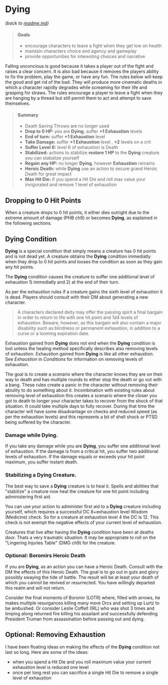 # Dying
_(back to [readme.md](readme.md))_

> #### Goals
> - encourage characters to leave a fight when they get low on health
> - maintain characters choice and agency and gameplay
> - provide opportunities for interesting choices and narrative

Falling unconcious is good because it takes a player out of the fight and raises a clear concern. It is also bad because it removes the players ability to fix the problem, play the game, or have any fun. The rules below will keep the good and get rid of the bad. They will produce more cinematic deaths in which a character rapidly degrades while screaming for their life and grasping for straws. The rules encourage a player to leave a fight when they are hanging by a thread but still permit them to act and attempt to save themselves.

> #### Summary
> - Death Saving Throws are no longer used
> - **Drop to 0 HP:** you are **Dying**, suffer **+1 Exhaustion** levels
> - **End of turn:** suffer **+1 Exhaustion** level
> - **Take Damage:** suffer **+1 Exhaustion** level , **+2** levels on a crit
> - **Suffer Level 6:** level 6 of exhaustion is Death
> - **Stabilized:** actions to stabilize **restore 1 HP** to the **Dying** creature. you can stabalize yourself
> - **Regain any HP:** no longer **Dying**, however **Exhaustion** remains
> - **Heroic Death:** while **Dying** use an action to secure grand Heroic Death for great impact
> - **Max Hit Die:** if you spend a Hit Die and roll max value your invigorated and remove 1 level of exhaustion

## Dropping to 0 Hit Points

When a creature drops to 0 hit points, it either dies outright due to the extreme amount of damage (PHB ch9) or becomes **Dying**, as explained in the following sections.

## Dying Condition

**Dying** is a special condition that simply means a creature has 0 hit points and is not dead yet. A creature obtains the **Dying** condition immediatly when they drop to 0 hit points and looses the condition as soon as they gain any hit points.

The **Dying** condition causes the creature to suffer one additional level of exhaustion 1) immediatly and 2) at the end of their turn. 

As per the exhaustion rules if a creature gains the sixth level of exhaustion it is dead. Players should consult with their DM about generating a new character.

> A characters declared deity may offer the passing spirit a final bargain in order to return to life with one hit point and 1d4 levels of exhaustion. Beware, however, as this bargain will also contain a major disability such as blindness or permanent exhaustion, in addition to a curse or a looming expiration date.

Exhaustion gained from **Dying** does not end when the **Dying** condition is lost unless the healing method specifically describes also removing levels of exhaustion. Exhaustion gained from **Dying** is like all other exhaustion. See _Exhaustion_ in _Conditions_ for information on removing levels of exhaustion.

The goal is to create a scenario where the character knows they are on their way to death and has multiple rounds to either stop the death or go out with a bang. These rules create a panic in the character without removing their abiulity to do something about it. Incombination with existing rules about removing level of exhaustion this creates a scenario where the closer you got to death to longer your character takes to recover from the shock of that situation. It could take multiple days to fully recover. During that time the character will have some disadvantage on checks and reduced speed (as per the exhaustion levels) and this represents a bit of shell shock or PTSD being suffered by the character.

### Damage while Dying.

If you take any damage while you are **Dying**, you suffer one additional level of exhaustion. If the damage is from a critical hit, you suffer two additional levels of exhaustion. If the damage equals or exceeds your hit point maximum, you suffer instant death.

### Stabilizing a Dying Creature.

The best way to save a **Dying** creature is to heal it. Spells and abilities that "stabilize" a creature now heal the creature for one hit point including administering first aid.

You can use your action to administer first aid to a **Dying** creature including yourself, which requires a successful DC 8+exhaustion level Wisdom (Medicine) check. So for a creature at exhaustion level 4 the DC is 12. This check is not exempt the negative effects of your current level of exhaustion.

Creatures that live after having the **Dying** condition have been at deaths door. Thats a very traumatic situation. It may be appropriate to roll on the "Lingering Injuries Table" (DMG ch9) for the creature.  

### Optional: Boromirs Heroic Death 

If you are **Dying**, as an action you can have a Heroic Death. Consult with the DM the effects of this Heroic Death. The goal is to go out in guts and glory possibly swaying the tide of battle. The result will be at least your death of which you cannot be revived or resurrected. You have willingly departed this realm and will not return.

Consider the final moments of Boromir (LOTR) where, filled with arrows, he makes multiple resurgances killing many more Orcs and setting up Lurtz to be ambushed. Or consider Leslie Coffelt (IRL) who was shot 3 times and limping along returned fire killing his assailant and successfully defending President Truman from assassination before passing out and dying.  

## Optional: Removing Exhaustion 
I have been floating ideas on making the effects of the **Dying** condition not last so long. Here are some of the ideas:

- when you spend a Hit Die and you roll maximum value your current exhaustion level is reduced one level 
- once per long rest you can sacrifice a single Hit Die to remove a single level of exhaustion

